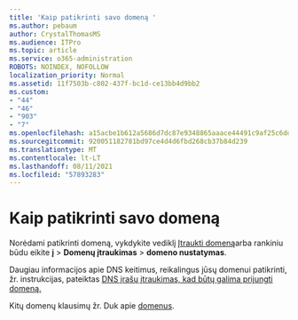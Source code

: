 ```yaml
---
title: 'Kaip patikrinti savo domeną '
ms.author: pebaum
author: CrystalThomasMS
ms.audience: ITPro
ms.topic: article
ms.service: o365-administration
ROBOTS: NOINDEX, NOFOLLOW
localization_priority: Normal
ms.assetid: 11f7503b-c802-437f-bc1d-ce13bb4d9bb2
ms.custom:
- "44"
- "46"
- "903"
- "7"
ms.openlocfilehash: a15acbe1b612a5686d7dc87e9348865aaace44491c9af25c6dda470492fd06c6
ms.sourcegitcommit: 920051182781bd97ce4d4d6fbd268cb37b84d239
ms.translationtype: MT
ms.contentlocale: lt-LT
ms.lasthandoff: 08/11/2021
ms.locfileid: "57893283"
---
```

# <a name="how-to-verify-your-domain"></a>Kaip patikrinti savo domeną

Norėdami patikrinti domeną, vykdykite vediklį [Įtraukti domeną](https://admin.microsoft.com/Adminportal#/Domains/Wizard)arba rankiniu būdu eikite **į**  >  **Domenų įtraukimas**  >  **domeno nustatymas**.

Daugiau informacijos apie DNS keitimus, reikalingus jūsų domenui patikrinti, žr. instrukcijas, pateiktas [DNS įrašų įtraukimas, kad būtų galima prijungti domeną.](https://docs.microsoft.com/microsoft-365/admin/get-help-with-domains/create-dns-records-at-any-dns-hosting-provider)

Kitų domenų klausimų žr. Duk apie [domenus](https://docs.microsoft.com/microsoft-365/admin/setup/domains-faq).
